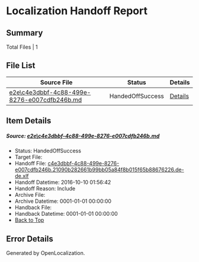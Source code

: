 # <a name='report-top'></a> Localization Handoff Report

## Summary
 Total Files | 1

## File List
 Source File | Status | Details 
 ----------- | ------ | ------- 
 [e2e\c4e3dbbf-4c88-499e-8276-e007cdfb246b.md](https://github.com/OpenLocalizationTestOrg/ol-test0/blob/d5f4899e6b1502c98cdd1ca4d2f87b6f5ad56a01/e2e/c4e3dbbf-4c88-499e-8276-e007cdfb246b.md) | HandedOffSuccess | [Details](#503f10711df7346e045bce07a319dd16d95a638d1)

## Item Details
##### <a name='503f10711df7346e045bce07a319dd16d95a638d1'></a> Source: [e2e\c4e3dbbf-4c88-499e-8276-e007cdfb246b.md](https://github.com/OpenLocalizationTestOrg/ol-test0/blob/d5f4899e6b1502c98cdd1ca4d2f87b6f5ad56a01/e2e/c4e3dbbf-4c88-499e-8276-e007cdfb246b.md)
* Status: HandedOffSuccess
* Target File: 
* Handoff File: [c4e3dbbf-4c88-499e-8276-e007cdfb246b.21090b282661b99bb05a84f8b015f65b88676226.de-de.xlf](https://github.com/OpenLocalizationTestOrg/ol-test0-handoff/blob/05f27a7a88f7ff0b4125110e7f563ea740205289/ol-handoff/OpenLocalizationTestOrg/ol-test0-dede/qimu/ht/c4e3dbbf-4c88-499e-8276-e007cdfb246b.21090b282661b99bb05a84f8b015f65b88676226.de-de.xlf)
* Handoff Datetime: 2016-10-10 01:56:42
* Handoff Reason: Include
* Archive File: 
* Archive Datetime: 0001-01-01 00:00:00
* Handback File: 
* Handback Datetime: 0001-01-01 00:00:00
* [Back to Top](#report-top)


## Error Details

Generated by OpenLocalization.
